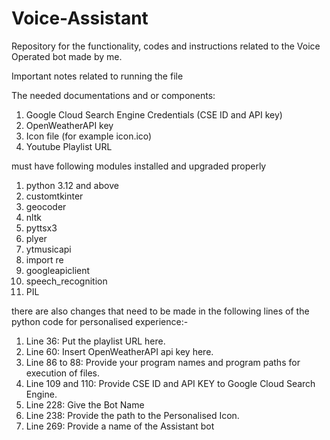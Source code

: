 # Voice-Assistant
Repository for the functionality, codes and instructions related to the Voice Operated bot made by me.

Important notes related to running the file

The needed documentations and or components:
1. Google Cloud Search Engine Credentials (CSE ID and API key)
2. OpenWeatherAPI key
3. Icon file (for example icon.ico)
4. Youtube Playlist URL


must have following modules installed and upgraded properly
1. python 3.12 and above
2. customtkinter 
3. geocoder
4. nltk
5. pyttsx3
6. plyer
7. ytmusicapi
8. import re
9. googleapiclient
10. speech_recognition
11. PIL

there are also changes that need to be made in the following lines of the python code for personalised experience:-
1. Line 36: Put the playlist URL here.
2. Line 60: Insert OpenWeatherAPI api key here.
3. Line 86 to 88: Provide your program names and program paths for execution of files.
4. Line 109 and 110: Provide CSE ID and API KEY to Google Cloud Search Engine.
5. Line 228: Give the Bot Name
6. Line 238: Provide the path to the Personalised Icon.
7. Line 269: Provide a name of the Assistant bot
